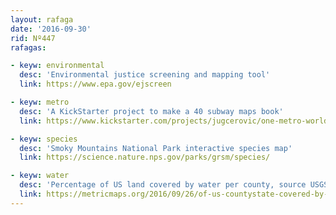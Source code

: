 ```yaml
---
layout: rafaga
date: '2016-09-30'
rid: Nº447
rafagas:

- keyw: environmental
  desc: 'Environmental justice screening and mapping tool'
  link: https://www.epa.gov/ejscreen

- keyw: metro
  desc: 'A KickStarter project to make a 40 subway maps book'
  link: https://www.kickstarter.com/projects/jugcerovic/one-metro-world

- keyw: species
  desc: 'Smoky Mountains National Park interactive species map'
  link: https://science.nature.nps.gov/parks/grsm/species/

- keyw: water
  desc: 'Percentage of US land covered by water per county, source USGS'
  link: https://metricmaps.org/2016/09/26/of-us-countystate-covered-by-water/
---
```

